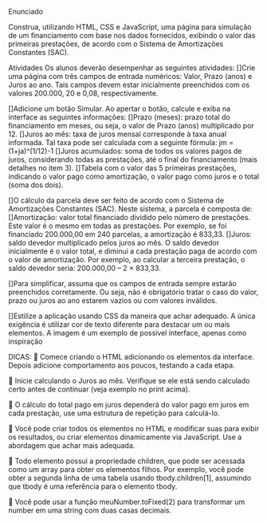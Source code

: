 Enunciado

Construa, utilizando HTML, CSS e JavaScript, uma página para simulação de um
financiamento com base nos dados fornecidos, exibindo o valor das primeiras prestações,
de acordo com o Sistema de Amortizações Constantes (SAC).

Atividades
Os alunos deverão desempenhar as seguintes atividades:
[]Crie uma página com três campos de entrada numéricos: Valor, Prazo (anos) e
  Juros ao ano. Tais campos devem estar inicialmente preenchidos com os valores
  200.000, 20 e 0,08, respectivamente.

[]Adicione um botão Simular. Ao apertar o botão, calcule e exiba na interface as
  seguintes informações:
  []Prazo (meses): prazo total do financiamento em meses, ou seja, o valor de
    Prazo (anos) multiplicado por 12.
  []Juros ao mês: taxa de juros mensal corresponde à taxa anual informada. Tal
    taxa pode ser calculada com a seguinte fórmula:
                  jm = (1+ja)^(1/12)-1
  []Juros acumulados: soma de todos os valores pagos de juros, considerando
    todas as prestações, até o final do financiamento (mais detalhes no item 3).
  []Tabela com o valor das 5 primeiras prestações, indicando o valor pago como
    amortização, o valor pago como juros e o total (soma dos dois).

[]O cálculo da parcela deve ser feito de acordo com o Sistema de Amortizações
  Constantes (SAC). Neste sistema, a parcela é composta de:
  []Amortização: valor total financiado dividido pelo número de prestações. Este
    valor é o mesmo em todas as prestações. Por exemplo, se foi financiado
    200.000,00 em 240 parcelas, a amortização é 833,33.
  []Juros: saldo devedor multiplicado pelos juros ao mês. O saldo devedor
    inicialmente é o valor total, e diminui a cada prestação paga de acordo com
    o valor de amortização. Por exemplo, ao calcular a terceira prestação, o
    saldo devedor seria: 200.000,00 – 2 × 833,33.

[]Para simplificar, assuma que os campos de entrada sempre estarão preenchidos
corretamente. Ou seja, não é obrigatório tratar o caso do valor, prazo ou juros ao
ano estarem vazios ou com valores inválidos. 

[]Estilize a aplicação usando CSS da maneira que achar adequado. A única
exigência é utilizar cor de texto diferente para destacar um ou mais elementos. A
imagem é um exemplo de possível interface, apenas como inspiração

DICAS:
 Comece criando o HTML adicionando os elementos da interface. Depois adicione
comportamento aos poucos, testando a cada etapa.

 Inicie calculando o Juros ao mês. Verifique se ele está sendo calculado certo antes
de continuar (veja exemplo no print acima).

 O cálculo do total pago em juros dependerá do valor pago em juros em cada
prestação, use uma estrutura de repetição para calculá-lo.

 Você pode criar todos os elementos no HTML e modificar suas para exibir os
resultados, ou criar elementos dinamicamente via JavaScript. Use a abordagem
que achar mais adequada.

 Todo elemento possui a propriedade children, que pode ser acessada como um
array para obter os elementos filhos. Por exemplo, você pode obter a segunda
linha de uma tabela usando tbody.children[1], assumindo que tbody é uma
referência para o elemento tbody.

 Você pode usar a função meuNumber.toFixed(2) para transformar um number em
uma string com duas casas decimais.